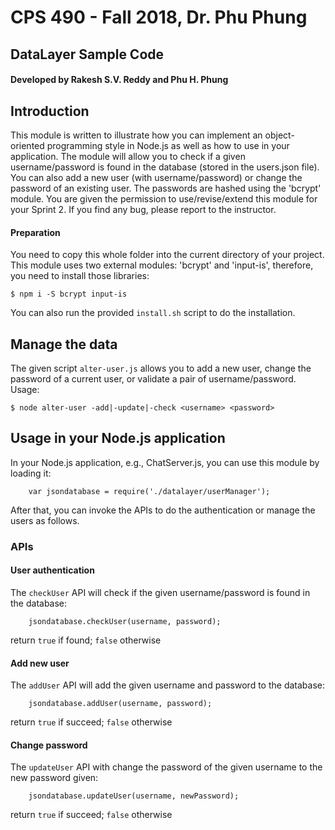 # CPS 490 - Fall 2018, Dr. Phu Phung
## DataLayer Sample Code
#### Developed by Rakesh S.V. Reddy and Phu H. Phung

## Introduction
This module is written to illustrate how you can implement an object-oriented programming style in Node.js 
as well as how to use in your application. 
The module will allow you to check if a given username/password is found in the database (stored in the users.json file).
You can also add a new user (with username/password) or change the password of an existing user.
The passwords are hashed using the 'bcrypt' module.
You are given the permission to use/revise/extend this module for your Sprint 2. 
If you find any bug, please report to the instructor.

#### Preparation ####
You need to copy this whole folder into the current directory of your project. 
This module uses two external modules: 'bcrypt' and 'input-is', therefore, you need to install those libraries:

	$ npm i -S bcrypt input-is

You can also run the provided `install.sh` script to do the installation.

## Manage the data 

The given script `alter-user.js` allows you to add a new user, change the password of a current user,  or validate a pair of username/password. Usage:

	$ node alter-user -add|-update|-check <username> <password>


## Usage in your Node.js application

In your Node.js application, e.g., ChatServer.js, you can use this module by loading it:

        var jsondatabase = require('./datalayer/userManager');

After that, you can invoke the APIs to do the authentication or manage the users as follows.

### APIs

#### User authentication ####

The `checkUser`  API will check if the given username/password is found in the database: 

        jsondatabase.checkUser(username, password);

return `true` if found; `false` otherwise

#### Add new user ####

The `addUser` API will add the given username and password to the database:

        jsondatabase.addUser(username, password);

return `true` if succeed; `false` otherwise

#### Change password ####

The `updateUser` API with change the password of the given username to the new password given:

        jsondatabase.updateUser(username, newPassword);

return `true` if succeed; `false` otherwise